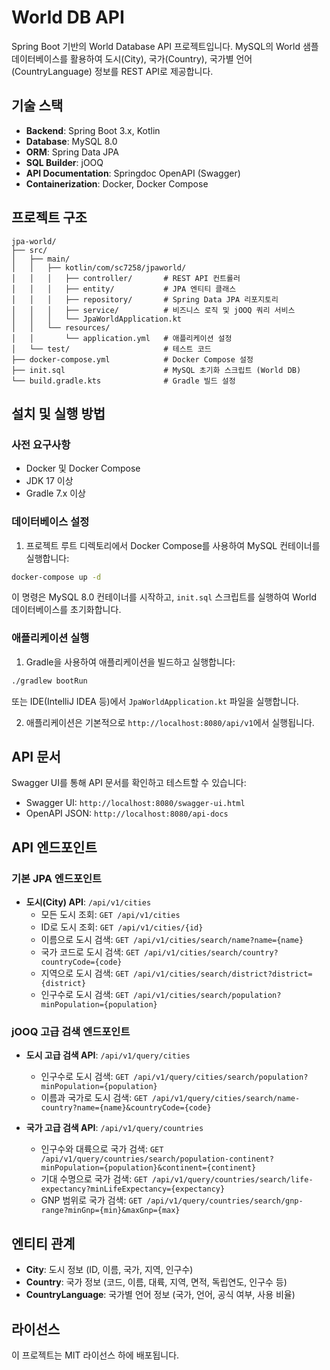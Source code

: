 # World DB API

Spring Boot 기반의 World Database API 프로젝트입니다. MySQL의 World 샘플 데이터베이스를 활용하여 도시(City), 국가(Country), 국가별 언어(CountryLanguage) 정보를 REST API로 제공합니다.

## 기술 스택

- **Backend**: Spring Boot 3.x, Kotlin
- **Database**: MySQL 8.0
- **ORM**: Spring Data JPA
- **SQL Builder**: jOOQ
- **API Documentation**: Springdoc OpenAPI (Swagger)
- **Containerization**: Docker, Docker Compose

## 프로젝트 구조

```
jpa-world/
├── src/
│   ├── main/
│   │   ├── kotlin/com/sc7258/jpaworld/
│   │   │   ├── controller/       # REST API 컨트롤러
│   │   │   ├── entity/           # JPA 엔티티 클래스
│   │   │   ├── repository/       # Spring Data JPA 리포지토리
│   │   │   ├── service/          # 비즈니스 로직 및 jOOQ 쿼리 서비스
│   │   │   └── JpaWorldApplication.kt
│   │   └── resources/
│   │       └── application.yml   # 애플리케이션 설정
│   └── test/                     # 테스트 코드
├── docker-compose.yml            # Docker Compose 설정
├── init.sql                      # MySQL 초기화 스크립트 (World DB)
└── build.gradle.kts              # Gradle 빌드 설정
```

## 설치 및 실행 방법

### 사전 요구사항

- Docker 및 Docker Compose
- JDK 17 이상
- Gradle 7.x 이상

### 데이터베이스 설정

1. 프로젝트 루트 디렉토리에서 Docker Compose를 사용하여 MySQL 컨테이너를 실행합니다:

```bash
docker-compose up -d
```

이 명령은 MySQL 8.0 컨테이너를 시작하고, `init.sql` 스크립트를 실행하여 World 데이터베이스를 초기화합니다.

### 애플리케이션 실행

1. Gradle을 사용하여 애플리케이션을 빌드하고 실행합니다:

```bash
./gradlew bootRun
```

또는 IDE(IntelliJ IDEA 등)에서 `JpaWorldApplication.kt` 파일을 실행합니다.

2. 애플리케이션은 기본적으로 `http://localhost:8080/api/v1`에서 실행됩니다.

## API 문서

Swagger UI를 통해 API 문서를 확인하고 테스트할 수 있습니다:

- Swagger UI: `http://localhost:8080/swagger-ui.html`
- OpenAPI JSON: `http://localhost:8080/api-docs`

## API 엔드포인트

### 기본 JPA 엔드포인트

- **도시(City) API**: `/api/v1/cities`
  - 모든 도시 조회: `GET /api/v1/cities`
  - ID로 도시 조회: `GET /api/v1/cities/{id}`
  - 이름으로 도시 검색: `GET /api/v1/cities/search/name?name={name}`
  - 국가 코드로 도시 검색: `GET /api/v1/cities/search/country?countryCode={code}`
  - 지역으로 도시 검색: `GET /api/v1/cities/search/district?district={district}`
  - 인구수로 도시 검색: `GET /api/v1/cities/search/population?minPopulation={population}`

### jOOQ 고급 검색 엔드포인트

- **도시 고급 검색 API**: `/api/v1/query/cities`
  - 인구수로 도시 검색: `GET /api/v1/query/cities/search/population?minPopulation={population}`
  - 이름과 국가로 도시 검색: `GET /api/v1/query/cities/search/name-country?name={name}&countryCode={code}`

- **국가 고급 검색 API**: `/api/v1/query/countries`
  - 인구수와 대륙으로 국가 검색: `GET /api/v1/query/countries/search/population-continent?minPopulation={population}&continent={continent}`
  - 기대 수명으로 국가 검색: `GET /api/v1/query/countries/search/life-expectancy?minLifeExpectancy={expectancy}`
  - GNP 범위로 국가 검색: `GET /api/v1/query/countries/search/gnp-range?minGnp={min}&maxGnp={max}`

## 엔티티 관계

- **City**: 도시 정보 (ID, 이름, 국가, 지역, 인구수)
- **Country**: 국가 정보 (코드, 이름, 대륙, 지역, 면적, 독립연도, 인구수 등)
- **CountryLanguage**: 국가별 언어 정보 (국가, 언어, 공식 여부, 사용 비율)

## 라이선스

이 프로젝트는 MIT 라이선스 하에 배포됩니다.